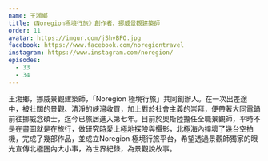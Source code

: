 ```yaml
---
name: 王湘鄉
title: 《Noregion極境行旅》創作者、挪威景觀建築師
order: 11
avatar: https://imgur.com/jShvBPO.jpg
facebook: https://www.facebook.com/noregiontravel
instagram: https://www.instagram.com/noregion/
episodes:
  - 33
  - 34
---
```


王湘鄉，挪威景觀建築師，「Noregion 極境行旅」共同創辦人。在一次出差途中，被壯闊的景觀、清淨的峽灣收買，加上對於社會主義的崇拜，便帶著大同電鍋前往挪威念碩士，迄今已旅居進入第七年。目前於奧斯陸擔任全職景觀師，平時不是在畫圖就是在旅行，做研究時愛上極地探險與攝影，北極海內摔壞了幾台空拍機，完成了幾部作品，並成立Noregion 極境行旅平台，希望透過景觀師獨家的眼光宣傳北極圈內大小事，為世界紀錄，為景觀說故事。